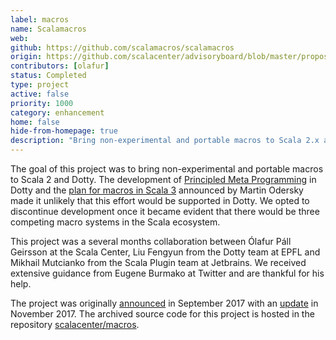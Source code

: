```yaml
---
label: macros
name: Scalamacros
web:
github: https://github.com/scalamacros/scalamacros
origin: https://github.com/scalacenter/advisoryboard/blob/master/proposals/014-production-ready-scalamacros.md
contributors: [olafur]
status: Completed
type: project
active: false
priority: 1000
category: enhancement
home: false
hide-from-homepage: true
description: "Bring non-experimental and portable macros to Scala 2.x and Dotty"
---
```


The goal of this project was to bring non-experimental and portable macros to
Scala 2 and Dotty.
The development of
[Principled Meta Programming](http://dotty.epfl.ch/docs/reference/principled-meta-programming.html)
in Dotty and the
[plan for macros in Scala 3](https://www.scala-lang.org/blog/2018/04/30/in-a-nutshell.html)
announced by Martin Odersky made it unlikely that this effort would be
supported in Dotty. We opted to discontinue development once it became evident
that there would be three competing macro systems in the Scala ecosystem.


This project was a several months collaboration between
Ólafur Páll Geirsson at the Scala Center, Liu Fengyun from the Dotty team at
EPFL and Mikhail Mutcianko from the Scala Plugin team at Jetbrains.
We received extensive guidance from Eugene Burmako at Twitter and are thankful for his help.

The project
was originally
[announced](http://www.scala-lang.org/blog/2017/10/09/scalamacros.html) in
September 2017 with an
[update](http://www.scala-lang.org/blog/2017/11/27/macros.html) in
November 2017.
The archived source code for this project is hosted in the repository [scalacenter/macros](https://github.com/scalacenter/macros).
